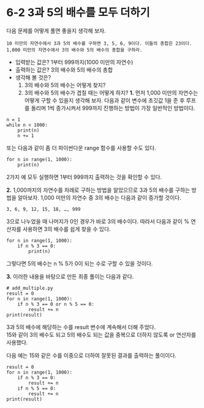 # 6-2 3과 5의 배수를 모두 더하기
다음 문제를 어떻게 풀면 좋을지 생각해 보자.
```
10 미만의 자연수에서 3과 5의 배수를 구하면 3, 5, 6, 9이다. 이들의 총합은 23이다.
1,000 미만의 자연수에서 3의 배수와 5의 배수의 총합을 구하라.
```
- 입력받는 값은? 1부터 999까지(1000 미만의 자연수)
- 출력하는 값은? 3의 배수와 5의 배수의 총합
- 생각해 볼 것은?   
   1. 3의 배수와 5의 배수는 어떻게 찾지?
   2. 3의 배수와 5의 배수가 겹칠 때는 어떻게 하지?
__1.__ 먼저 1,000 미만의 자연수는 어떻게 구할 수 있을지 생각해 보자. 다음과 같이 변수에 초깃값 1을 준 후 루프를 돌리며 1씩 증가시켜서 999까지 진행하는 방법이 가장 일반적인 방법이다.
```
n = 1
while n < 1000:
    print(n)
    n += 1
```
또는 다음과 같이 좀 더 파이썬다운 range 함수를 사용할 수도 있다.
```
for n in range(1, 1000):
    print(n)
```
2가지 예 모두 실행하면 1부터 999까지 출력하는 것을 확인할 수 있다.

__2.__ 1,000까지의 자연수를 차례로 구하는 방법을 알았으므로 3과 5의 배수를 구하는 방법을 알아보자. 1,000 미만의 자연수 중 3의 배수는 다음과 같이 증가할 것이다.
```
3, 6, 9, 12, 15, 18, …, 999
```
3으로 나누었을 때 나머지가 0인 경우가 바로 3의 배수이다. 따라서 다음과 같이 % 연산자를 사용하면 3의 배수를 쉽게 찾을 수 있다.
```
for n in range(1, 1000):
    if n % 3 == 0:
        print(n)
```
그렇다면 5의 배수는 n % 5가 0이 되는 수로 구할 수 있을 것이다.

__3.__ 이러한 내용을 바탕으로 만든 최종 풀이는 다음과 같다.
```
# add_multiple.py
result = 0
for n in range(1, 1000):
    if n % 3 == 0 or n % 5 == 0: 
        result += n
print(result)
```
3과 5의 배수에 해당하는 수를 result 변수에 계속해서 더해 주었다.   
15와 같이 3의 배수도 되고 5의 배수도 되는 값을 중복으로 더하지 않도록 or 연산자를 사용했다.

다음 예는 15와 같은 수를 이중으로 더하여 잘못된 결과를 출력하는 풀이이다.
```
result = 0
for n in range(1, 1000):
    if n % 3 == 0:
        result += n
    if n % 5 == 0:
        result += n
print(result)
```
